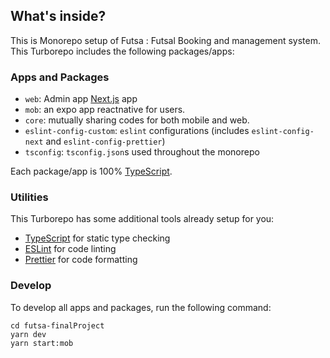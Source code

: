 ## What's inside?

This is Monorepo setup of Futsa : Futsal Booking and management system.
This Turborepo includes the following packages/apps:

### Apps and Packages

- `web`: Admin app [Next.js](https://nextjs.org/) app
- `mob`: an expo app reactnative for users.
- `core`: mutually sharing codes for both mobile and web.
- `eslint-config-custom`: `eslint` configurations (includes `eslint-config-next` and `eslint-config-prettier`)
- `tsconfig`: `tsconfig.json`s used throughout the monorepo

Each package/app is 100% [TypeScript](https://www.typescriptlang.org/).

### Utilities

This Turborepo has some additional tools already setup for you:

- [TypeScript](https://www.typescriptlang.org/) for static type checking
- [ESLint](https://eslint.org/) for code linting
- [Prettier](https://prettier.io) for code formatting

### Develop

To develop all apps and packages, run the following command:

```
cd futsa-finalProject
yarn dev
yarn start:mob
```
